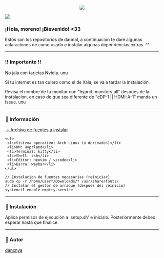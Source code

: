  <html>
  <body>
    <p align="center">
     <img src='https://media.tenor.com/CUtwrgs0dVUAAAAd/anime-girl.gif'>
   </p>
    <img src='https://i.postimg.cc/2yXGZB5N/image.png'>
   <br/>
   <h3>¡Hola, moreno! ¡Bievenido! <33</h3>
   <p>
      Estos son los repositorios de dannal, a continuación te daré algunas aclaraciones de como usarlo e instalar algunas dependencias extras. ^^
   </p>
   <hr>
   <h3>‼️ Importante !!</h3>
    <p>No jala con tarjetas Nvidia. unu</p>
    <p>Si tu internet es tan culero como el de Xala, se va a tardar la instalación.</p>
    <p>Revisa el nombre de tu monitor con "hyprctl monitors all" despues de la instalacion, en caso de que sea diferente de "eDP-1 || HDMI-A-1" manda un Issue. unu</p>
   <hr>
   <h3>🍧 Información</h3>
    <p><a href="https://mega.nz/file/GxFVSLLY#etuNc6QRrEl6wgl_ZatvomojDhkBTFPqlKS7ELk7KAM"> -> Archivo de fuentes a instalar</a></p>

    <ul>
     <li>Sistema operativo: Arch Linux (o derivados)</li>
     <li>WM: Hyprland</li>
     <li>Terminal: kitty</li>
     <li>Shell: zsh</li>
     <li>Editor: neovim / vscode</li>
     <li>Barra: waybar</li>
    </ul>

    // Instalacion de fuentes necesarias (reiniciar)
    sudo cp -r /home/user*/Downloads/* /usr/share/fonts/
    // Instalar el gestor de arraque (despues del reinicio)
    systemctl enable emptty.service
   <hr>
   <h3>🔧 Instalación</h3>
   <p>Aplica permisos de ejecución a 'setup.sh' e inicialo. Posteriormente debes esperar hasta que finalice.</p>
   <hr>
   <h3>👤 Autor</h3>
   <p><a href="https://github.com/danxnya">danxnya</a></p>

  </body>
  </html>

